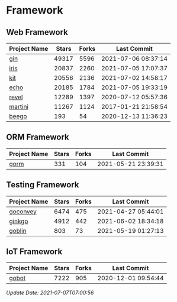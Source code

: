 # Framework

## Web Framework
| Project Name | Stars | Forks | Last Commit |
| ------------ | ----- | ----- | ----------- |
| [gin](https://github.com/gin-gonic/gin) | 49317 | 5596 | 2021-07-06 08:37:14 |
| [iris](https://github.com/kataras/iris) | 20837 | 2260 | 2021-07-05 17:07:37 |
| [kit](https://github.com/go-kit/kit) | 20556 | 2136 | 2021-07-02 14:58:17 |
| [echo](https://github.com/labstack/echo) | 20185 | 1784 | 2021-07-05 19:33:19 |
| [revel](https://github.com/revel/revel) | 12289 | 1397 | 2020-07-12 05:57:36 |
| [martini](https://github.com/go-martini/martini) | 11267 | 1124 | 2017-01-21 21:58:54 |
| [beego](https://github.com/astaxie/beego) | 193 | 54 | 2020-12-13 11:36:23 |

## ORM Framework
| Project Name | Stars | Forks | Last Commit |
| ------------ | ----- | ----- | ----------- |
| [gorm](https://github.com/jinzhu/gorm) | 331 | 104 | 2021-05-21 23:39:31 |

## Testing Framework
| Project Name | Stars | Forks | Last Commit |
| ------------ | ----- | ----- | ----------- |
| [goconvey](https://github.com/smartystreets/goconvey) | 6474 | 475 | 2021-04-27 05:44:01 |
| [ginkgo](https://github.com/onsi/ginkgo) | 4912 | 442 | 2021-06-02 18:34:18 |
| [goblin](https://github.com/franela/goblin) | 803 | 73 | 2021-05-19 01:27:13 |

## IoT Framework
| Project Name | Stars | Forks | Last Commit |
| ------------ | ----- | ----- | ----------- |
| [gobot](https://github.com/hybridgroup/gobot) | 7222 | 905 | 2020-12-01 09:54:44 |

*Update Date: 2021-07-07T07:00:56*
